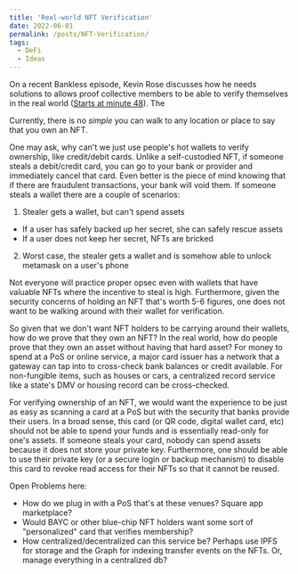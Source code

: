 ```yaml
---
title: 'Real-world NFT Verification'
date: 2022-06-01
permalink: /posts/NFT-Verification/
tags:
  - DeFi
  - Ideas
---
```


On a recent Bankless episode, Kevin Rose discusses how he needs solutions to allows proof collective members to be able to verify themselves in the real world ([Starts at minute 48](https://www.youtube.com/watch?v=6RAFSFowZSk)). The 

Currently, there is no *simple* you can walk to any location or place to say that you own an NFT. 

One may ask, why can't we just use people's hot wallets to verify ownership, like credit/debit cards. Unlike a self-custodied NFT, if someone steals a debit/credit card, you can go to your bank or provider and immediately cancel that card. Even better is the piece of mind knowing that if there are fraudulent transactions, your bank will void them. If someone steals a wallet there are a couple of scenarios:
1. Stealer gets a wallet, but can't spend assets
  - If a user has safely backed up her secret, she can safely rescue assets
  - If a user does not keep her secret, NFTs are bricked
2. Worst case, the stealer gets a wallet and is somehow able to unlock metamask on a user's phone 

Not everyone will practice proper opsec even with wallets that have valuable NFTs where the incentive to steal is high. Furthermore, given the security concerns of holding an NFT that's worth 5-6 figures, one does not want to be walking around with their wallet for verification. 

So given that we don't want NFT holders to be carrying around their wallets, how do we prove that they own an NFT? In the real world, how do people prove that they own an asset without having that hard asset? For money to spend at a PoS or online service, a major card issuer has a network that a gateway can tap into to cross-check bank balances or credit available. For non-fungible items, such as houses or cars, a centralized record service like a state's DMV or housing record can be cross-checked. 

For verifying ownership of an NFT, we would want the experience to be just as easy as scanning a card at a PoS but with the security that banks provide their users. In a broad sense, this card (or QR code, digital wallet card, etc) should not be able to spend your funds and is essentially read-only for one's assets. If someone steals your card, nobody can spend assets because it does not store your private key. Furthermore, one should be able to use their private key (or a secure login or backup mechanism) to disable this card to revoke read access for their NFTs so that it cannot be reused.

Open Problems here:
- How do we plug in with a PoS that's at these venues? Square app marketplace?
- Would BAYC or other blue-chip NFT holders want some sort of "personalized" card that verifies membership?
- How centralized/decentralized can this service be? Perhaps use IPFS for storage and the Graph for indexing transfer events on the NFTs. Or, manage everything in a centralized db?
